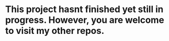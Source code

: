 # This project hasnt finished yet still in progress. However, you are welcome to visit my other repos.